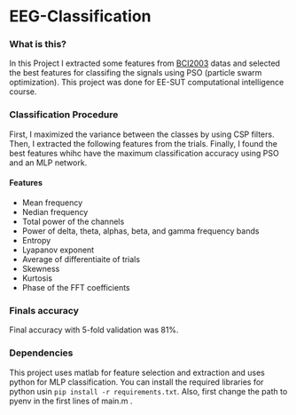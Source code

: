 # EEG-Classification

### What is this?
In this Project I extracted some features from [BCI2003](https://www.bbci.de/competition/iii/) datas and selected the best features for classifing the signals using PSO (particle swarm optimization). This project was done for EE-SUT computational intelligence course.

### Classification Procedure

First, I maximized the variance between the classes by using CSP filters. Then, I extracted the following features from the trials. Finally, I found the best features whihc have the maximum classification accuracy using PSO and an MLP network.

#### Features
- Mean frequency
- Nedian frequency
- Total power of the channels
- Power of delta, theta, alphas, beta, and gamma frequency bands
- Entropy
- Lyapanov exponent
- Average of differentiaite of trials
- Skewness
- Kurtosis
- Phase of the FFT coefficients

### Finals accuracy
Final accuracy with 5-fold validation was 81%.

### Dependencies

This project uses matlab for feature selection and extraction and uses python for MLP classification. You can install the required libraries for python usin `pip install -r requirements.txt`. Also, first change the path to pyenv in the first lines of main.m .
